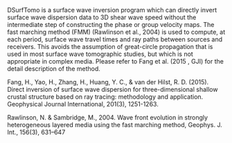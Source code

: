 DSurfTomo is a surface wave inversion program which can directly invert surface wave dispersion data to 3D shear wave speed without the intermediate step of constructing the phase or group velocity maps.
The fast marching method (FMM) (Rawlinson et al., 2004) is used to compute, at each period, surface wave travel times and ray paths between sources and receivers. This avoids the assumption of great-circle propagation that is used in most surface wave tomographic studies, but which is not appropriate in complex media. 
Please refer to Fang et al. (2015 , GJI) for the detail description of the method.

Fang, H., Yao, H., Zhang, H., Huang, Y. C., & van der Hilst, R. D. (2015). Direct inversion of surface wave dispersion for three-dimensional shallow crustal structure based on ray tracing: methodology and application. Geophysical Journal International, 201(3), 1251-1263. 

Rawlinson, N. & Sambridge, M., 2004. Wave front evolution in strongly heterogeneous layered media using the fast marching method, Geophys. J. Int., 156(3), 631–647 
